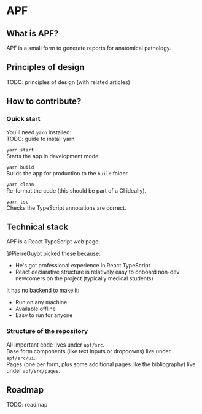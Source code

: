 # APF

## What is APF?

APF is a small form to generate reports for anatomical pathology.

## Principles of design

TODO: principles of design (with related articles)

## How to contribute?

### Quick start

You'll need `yarn` installed: \
TODO: guide to install yarn

`yarn start` \
Starts the app in development mode.

`yarn build` \
Builds the app for production to the `build` folder.

`yarn clean` \
Re-format the code (this should be part of a CI ideally).

`yarn tsc` \
Checks the TypeScript annotations are correct.

## Technical stack

APF is a React TypeScript web page.

@PierreGuyot picked these because:

- He's got professional experience in React TypeScript
- React declarative structure is relatively easy to onboard non-dev newcomers on the project (typically medical students)

It has no backend to make it:

- Run on any machine
- Available offline
- Easy to run for anyone

### Structure of the repository

All important code lives under `apf/src`. \
Base form components (like text inputs or dropdowns) live under `apf/src/ui`. \
Pages (one per form, plus some additional pages like the bibliography) live under `apf/src/pages`.

## Roadmap

TODO: roadmap
